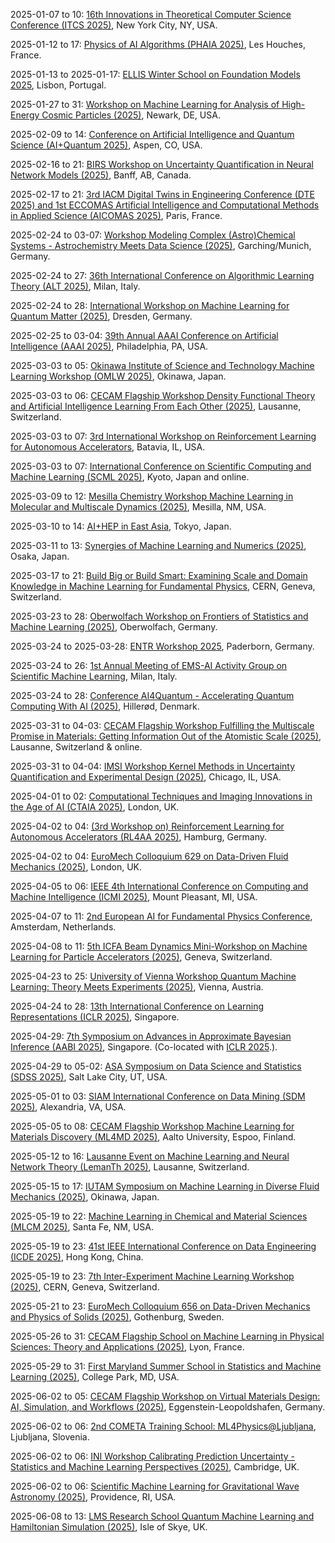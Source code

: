 2025-01-07 to 10: [16th Innovations in Theoretical Computer Science Conference (ITCS 2025)](http://itcs-conf.org "ITCS 2025 focuses on groundbreaking ideas in theoretical computer science. Topical areas include algorithms, complexity theory, cryptography, quantum computing, and machine learning theory. The conference emphasizes innovative approaches to computational problems, fostering interdisciplinary connections between computer science, mathematics, and physics, with a focus on novel paradigms and foundational advancements."), New York City, NY, USA.

2025-01-12 to 17: [Physics of AI Algorithms (PHAIA 2025)](https://houches-school-physics.com/program/program-2025/physics-of-ai-algorithms-phaia-2025-1479852.kjsp "PHAIA 2025 explores the physics-inspired foundations of AI algorithms. Topics include statistical mechanics of neural networks, optimization landscapes, and phase transitions in machine learning models. The school investigates connections between statistical physics, information theory, and AI, addressing topics like generalization, robustness, and emergent behaviors in deep learning systems."), Les Houches, France.

2025-01-13 to 2025-01-17: [ELLIS Winter School on Foundation Models 2025](https://ellis.eu/events/ellis-winter-school-on-foundation-models-2025/ "The winter school focuses on foundation models in AI, with applications in physics. Topics include large-scale neural networks, transfer learning, and generative models. Lectures cover techniques for analyzing high-energy physics data and cosmological simulations, emphasizing scalable AI solutions."), Lisbon, Portugal.

2025-01-27 to 31: [Workshop on Machine Learning for Analysis of High-Energy Cosmic Particles (2025)](https://events.icecube.wisc.edu/event/243/ "This workshop focuses on machine learning for analyzing high-energy cosmic particles. Topics include deep learning for event reconstruction, particle identification, and neutrino detection. It explores applications in astroparticle physics, particularly for experiments like IceCube, emphasizing data-driven approaches to uncover cosmic phenomena."), Newark, DE, USA.

2025-02-09 to 14: [Conference on Artificial Intelligence and Quantum Science (AI+Quantum 2025)](https://sites.google.com/view/quai-acp-2025/home "This conference bridges artificial intelligence and quantum science, focusing on machine learning for quantum systems and quantum-enhanced AI. Topics include quantum machine learning, variational quantum algorithms, and AI-driven quantum simulation. Applications span quantum chemistry, optimization, and cryptography, emphasizing interdisciplinary approaches to quantum technologies."), Aspen, CO, USA.

2025-02-16 to 21: [BIRS Workshop on Uncertainty Quantification in Neural Network Models (2025)](https://www.birs.ca/events/2025/5-day-workshops/25w5381 "This workshop focuses on uncertainty quantification in neural networks, covering Bayesian neural networks, ensemble methods, and probabilistic deep learning. Topics include uncertainty estimation, model calibration, and robustness in AI applications like autonomous systems and medical diagnostics, bridging statistics and machine learning."), Banff, AB, Canada.

2025-02-17 to 21: [3rd IACM Digital Twins in Engineering Conference (DTE 2025) and 1st ECCOMAS Artificial Intelligence and Computational Methods in Applied Science (AICOMAS 2025)](https://dte_aicomas_2025.iacm.info "This joint conference explores digital twins and AI in engineering. Topics include machine learning for predictive modeling, real-time simulation, and data assimilation in digital twins. Applications span aerospace, automotive, and civil engineering, emphasizing computational methods for optimizing complex systems and decision-making."), Paris, France.

2025-02-24 to 03-07: [Workshop Modeling Complex (Astro)Chemical Systems - Astrochemistry Meets Data Science (2025)](https://munich-iapbp.de/activities/activities-2025/astrochemical-systems "This workshop bridges astrochemistry and data science, focusing on modeling complex chemical systems in space. Topics include reaction networks, machine learning for spectral analysis, and computational astrochemistry. It explores chemical evolution in interstellar media, planetary atmospheres, and star-forming regions, emphasizing data-driven insights."), Garching/Munich, Germany.

2025-02-24 to 27: [36th International Conference on Algorithmic Learning Theory (ALT 2025)](http://algorithmiclearningtheory.org/alt2025/ "ALT 2025 focuses on algorithmic learning theory, covering online learning, statistical learning, and computational complexity of learning. Topics include PAC learning, kernel methods, and deep learning theory, with applications in data science and AI, emphasizing rigorous mathematical foundations."), Milan, Italy.

2025-02-24 to 28: [International Workshop on Machine Learning for Quantum Matter (2025)](https://pks.mpg.de/mlqmat25 "This workshop focuses on machine learning for quantum matter, covering neural networks for quantum state reconstruction, phase classification, and material discovery. Topics include generative models, reinforcement learning, and applications in condensed matter physics, emphasizing data-driven approaches to quantum systems."), Dresden, Germany.

2025-02-25 to 03-04: [39th Annual AAAI Conference on Artificial Intelligence (AAAI 2025)](https://aaai.org/conference/aaai/aaai-25/ "AAAI 2025 explores artificial intelligence, focusing on machine learning, natural language processing, and computer vision. Topics include deep learning, reinforcement learning, and ethical AI, with applications in robotics, healthcare, and autonomous systems, emphasizing cutting-edge algorithms and societal impacts."), Philadelphia, PA, USA.

2025-03-03 to 05: [Okinawa Institute of Science and Technology Machine Learning Workshop (OMLW 2025)](https://omlw2025.mlds.jp "OMLW 2025 explores machine learning, focusing on deep learning, generative models, and reinforcement learning. Topics include neural network architectures, transfer learning, and applications in robotics, bioinformatics, and natural language processing, emphasizing innovative algorithms and interdisciplinary applications."), Okinawa, Japan.

2025-03-03 to 06: [CECAM Flagship Workshop Density Functional Theory and Artificial Intelligence Learning From Each Other (2025)](https://cecam.org/workshop-details/density-functional-theory-and-artificial-intelligence-learning-from-each-other-1281 "This workshop bridges density functional theory (DFT) and AI, focusing on machine learning for electronic structure calculations. Topics include AI-driven DFT approximations, high-throughput materials discovery, and neural network potentials, with applications in quantum materials and chemical design."), Lausanne, Switzerland.

2025-03-03 to 07: [3rd International Workshop on Reinforcement Learning for Autonomous Accelerators](https://rl4aa.github.io/RL4AA25/ "The workshop explores reinforcement learning for autonomous accelerator control, focusing on beam optimization and stability. Topics include RL algorithms for particle accelerators, fault detection, and real-time control. Applications span synchrotrons and colliders, enhancing efficiency in high-energy physics experiments."), Batavia, IL, USA.

2025-03-03 to 07: [International Conference on Scientific Computing and Machine Learning (SCML 2025)](https://scml.jp "SCML 2025 focuses on scientific computing and machine learning, covering numerical solvers, data-driven modeling, and AI for scientific discovery. Topics include physics-informed neural networks, computational fluid dynamics, and applications in climate modeling and materials science, emphasizing hybrid approaches."), Kyoto, Japan and online.

2025-03-09 to 12: [Mesilla Chemistry Workshop Machine Learning in Molecular and Multiscale Dynamics (2025)](https://chemistry.nmsu.edu/mesilla-chemistry-workshop/meeting-2025.html "This workshop explores machine learning in molecular and multiscale dynamics, focusing on neural network potentials, coarse-graining, and reaction pathway prediction. Topics include molecular dynamics simulations, quantum chemistry, and applications in materials design and drug discovery, emphasizing data-driven chemical modeling."), Mesilla, NM, USA.

2025-03-10 to 14: [AI+HEP in East Asia](https://indico.cern.ch/event/1392709/ "The workshop explores AI applications in high-energy physics, focusing on East Asian research. Topics include machine learning for particle identification, event reconstruction, and data analysis. Discussions cover AI-driven advancements in LHC experiments and neutrino physics, emphasizing regional collaboration."), Tokyo, Japan.

2025-03-11 to 13: [Synergies of Machine Learning and Numerics (2025)](https://conf.rupp.ink/osaka25/ "This workshop explores synergies between machine learning and numerical methods, focusing on physics-informed neural networks, numerical optimization, and data-driven solvers. Topics include computational fluid dynamics, materials modeling, and inverse problems, emphasizing hybrid approaches for scientific computing."), Osaka, Japan.

2025-03-17 to 21: [Build Big or Build Smart: Examining Scale and Domain Knowledge in Machine Learning for Fundamental Physics](https://indico.cern.ch/event/1402298/ "The workshop explores machine learning in fundamental physics, focusing on scale versus domain knowledge. Topics include deep learning for event reconstruction, anomaly detection, and cosmological data analysis. Discussions cover applications in LHC experiments and astrophysics."), CERN, Geneva, Switzerland.

2025-03-23 to 28: [Oberwolfach Workshop on Frontiers of Statistics and Machine Learning (2025)](https://mfo.de/occasion/2513/www_view "This workshop explores frontiers in statistics and machine learning, covering high-dimensional inference, causal inference, and deep learning theory. Topics include statistical robustness, fairness in AI, and applications in genomics and social sciences, emphasizing interdisciplinary statistical advancements."), Oberwolfach, Germany.

2025-03-24 to 2025-03-28: [ENTR Workshop 2025](https://indico.uni-paderborn.de/event/108/ "The ENTR Workshop explores quantum technologies and machine learning, with physics applications. Topics include quantum algorithms, neural networks, and quantum error correction. Discussions cover applications in high-energy physics simulations and detector data analysis, emphasizing interdisciplinary advancements."), Paderborn, Germany.

2025-03-24 to 26: [1st Annual Meeting of EMS-AI Activity Group on Scientific Machine Learning](https://mate.polimi.it/events/EMS-TAG-SciML-25/ "This meeting focuses on scientific machine learning, covering physics-informed neural networks, data-driven modeling, and AI for scientific discovery. Topics include computational mechanics, climate modeling, and materials science, emphasizing hybrid approaches blending machine learning with traditional numerical methods."), Milan, Italy.

2025-03-24 to 28: [Conference AI4Quantum - Accelerating Quantum Computing With AI (2025)](https://sciencecluster.dk/event/conference-ai4quantum/ "AI4Quantum explores AI-driven advancements in quantum computing, focusing on machine learning for quantum circuit optimization, error correction, and algorithm design. Topics include variational quantum algorithms, quantum state tomography, and applications in quantum simulation, emphasizing AI’s role in scaling quantum technologies."), Hillerød, Denmark.

2025-03-31 to 04-03: [CECAM Flagship Workshop Fulfilling the Multiscale Promise in Materials: Getting Information Out of the Atomistic Scale (2025)](https://cecam.org/workshop-details/fulfilling-the-multiscale-promise-in-materials-getting-information-out-of-the-atomistic-scale-1283 "This workshop focuses on multiscale materials modeling, bridging atomistic and continuum scales. Topics include molecular dynamics, coarse-graining, and machine learning for material properties. Applications span nanomaterials, polymers, and alloys, emphasizing techniques to extract macroscopic behavior from atomistic simulations."), Lausanne, Switzerland & online.

2025-03-31 to 04-04: [IMSI Workshop Kernel Methods in Uncertainty Quantification and Experimental Design (2025)](https://imsi.institute/activities/kernel-methods-in-uncertainty-quantification-and-experimental-design/ "This workshop explores kernel methods in uncertainty quantification, covering Gaussian processes, kernel-based surrogates, and optimal experimental design. Topics include uncertainty propagation, Bayesian optimization, and applications in engineering and materials science, emphasizing kernel-based statistical modeling."), Chicago, IL, USA.

2025-04-01 to 02: [Computational Techniques and Imaging Innovations in the Age of AI (CTAIA 2025)](https://ctiai.github.io/ "Focuses on AI-driven computational techniques for imaging. Topics include machine learning for image reconstruction, inverse problems, and applications in medical imaging, computer vision, and scientific visualization."), London, UK.

2025-04-02 to 04: [(3rd Workshop on) Reinforcement Learning for Autonomous Accelerators (RL4AA 2025)](https://rl4aa.github.io/RL4AA25/ "RL4AA 2025 explores reinforcement learning for particle accelerators, focusing on control optimization, beam tuning, and fault detection. Topics include deep reinforcement learning, multi-agent systems, and applications in synchrotron light sources and colliders, emphasizing autonomous accelerator operations."), Hamburg, Germany.

2025-04-02 to 04: [EuroMech Colloquium 629 on Data-Driven Fluid Mechanics (2025)](https://629.euromech.org/ "Explores data-driven approaches in fluid mechanics, integrating machine learning and computational modeling. Topics include turbulence modeling, flow prediction, and applications in aerodynamics and environmental flows."), London, UK.

2025-04-05 to 06: [IEEE 4th International Conference on Computing and Machine Intelligence (ICMI 2025)](https://icmiconf.com "ICMI 2025 focuses on computing and machine intelligence, covering deep learning, computer vision, and natural language processing. Topics include federated learning, AI ethics, and applications in healthcare and robotics, emphasizing innovative algorithms and intelligent systems design."), Mount Pleasant, MI, USA.

2025-04-07 to 11: [2nd European AI for Fundamental Physics Conference](https://eucaifcon.org/ "EuCAIFCon 2025 explores AI applications in fundamental physics, focusing on machine learning for particle physics and cosmology. Topics include anomaly detection, event reconstruction, and cosmological parameter estimation. The conference discusses AI-driven advancements in LHC experiments and astrophysical data analysis."), Amsterdam, Netherlands.

2025-04-08 to 11: [5th ICFA Beam Dynamics Mini-Workshop on Machine Learning for Particle Accelerators (2025)](https://indico.cern.ch/event/1382428/ "This workshop focuses on machine learning for particle accelerators, covering beam diagnostics, control optimization, and predictive maintenance. Topics include neural networks, reinforcement learning, and applications in synchrotrons and colliders, emphasizing AI-driven accelerator performance enhancements."), Geneva, Switzerland.

2025-04-23 to 25: [University of Vienna Workshop Quantum Machine Learning: Theory Meets Experiments (2025)](https://quantum.univie.ac.at/events/quantum-machine-learning-workshop-2025/ "This workshop explores quantum machine learning, focusing on quantum neural networks, kernel methods, and hybrid quantum-classical algorithms. Topics include quantum data encoding, variational circuits, and applications in pattern recognition, emphasizing theoretical and experimental advancements."), Vienna, Austria.

2025-04-24 to 28: [13th International Conference on Learning Representations (ICLR 2025)](https://iclr.cc "ICLR 2025 explores machine learning, focusing on deep learning, generative models, and representation learning. Topics include transformers, self-supervised learning, and AI robustness, with applications in vision, language, and robotics, emphasizing cutting-edge algorithmic advancements."), Singapore.

2025-04-29: [7th Symposium on Advances in Approximate Bayesian Inference (AABI 2025)](https://approximateinference.org "AABI 2025 explores approximate Bayesian inference, covering variational inference, expectation propagation, and scalable Monte Carlo methods. Topics include Bayesian deep learning, uncertainty quantification, and applications in AI and biostatistics, emphasizing efficient computational Bayesian techniques."), Singapore. (Co-located with [ICLR 2025](https://iclr.cc).).

2025-04-29 to 05-02: [ASA Symposium on Data Science and Statistics (SDSS 2025)](https://ww2.amstat.org/meetings/sdss/2025/ "SDSS 2025 focuses on data science and statistics, covering machine learning, high-dimensional data analysis, and visualization. Topics include causal inference, Bayesian methods, and applications in healthcare and social sciences, emphasizing statistical tools for data-driven insights."), Salt Lake City, UT, USA.

2025-05-01 to 03: [SIAM International Conference on Data Mining (SDM 2025)](https://siam.org/conferences-events/siam-conferences/sdm25/ "SDM 2025 focuses on data mining, covering clustering, classification, and graph mining. Topics include deep learning for unstructured data, anomaly detection, and applications in social networks and bioinformatics, emphasizing scalable algorithms for large-scale data analysis."), Alexandria, VA, USA.

2025-05-05 to 08: [CECAM Flagship Workshop Machine Learning for Materials Discovery (ML4MD 2025)](https://sites.utu.fi/ml4md2025/ "ML4MD 2025 focuses on machine learning for materials discovery, covering neural networks for property prediction, generative models, and high-throughput screening. Topics include alloy design, battery materials, and applications in energy technologies Armenian engineering, emphasizing data-driven materials design."), Aalto University, Espoo, Finland.

2025-05-12 to 16: [Lausanne Event on Machine Learning and Neural Network Theory (LemanTh 2025)](https://lemanth2025.github.io/ "LemanTh 2025 explores machine learning and neural network theory, covering deep learning theory, generalization bounds, and optimization landscapes. Topics include neural architecture design, robustness, and applications in vision and language, emphasizing theoretical foundations of machine learning."), Lausanne, Switzerland.

2025-05-15 to 17: [IUTAM Symposium on Machine Learning in Diverse Fluid Mechanics (2025)](https://iutam-mldfm2025.org/ "Integrates machine learning with fluid mechanics, focusing on data-driven modeling. Topics include turbulence prediction, flow optimization, and applications in aerodynamics and environmental flows."), Okinawa, Japan.

2025-05-19 to 22: [Machine Learning in Chemical and Material Sciences (MLCM 2025)](https://web.cvent.com/event/d74fa979-47ee-4882-8618-7a5b22632953/summary/ "MLCM 2025 explores machine learning in chemical and material sciences, focusing on neural networks for property prediction and reaction modeling. Topics include generative models, high-throughput screening, and applications in drug discovery and materials design, emphasizing data-driven scientific discovery."), Santa Fe, NM, USA.

2025-05-19 to 23: [41st IEEE International Conference on Data Engineering (ICDE 2025)](https://ieee-icde.org/2025/ "ICDE 2025 explores data engineering, focusing on big data management, machine learning integration, and data analytics. Topics include graph databases, data privacy, and real-time processing, with applications in AI and IoT, emphasizing scalable data systems and algorithms."), Hong Kong, China.

2025-05-19 to 23: [7th Inter-Experiment Machine Learning Workshop (2025)](https://indico.cern.ch/event/1502120/ "This workshop focuses on machine learning for high-energy physics, covering neural networks for particle identification and event reconstruction. Topics include deep learning, uncertainty quantification, and applications in collider experiments, emphasizing collaborative ML advancements across experiments."), CERN, Geneva, Switzerland.

2025-05-21 to 23: [EuroMech Colloquium 656 on Data-Driven Mechanics and Physics of Solids (2025)](https://656.euromech.org/ "Focuses on data-driven approaches in solid mechanics, integrating machine learning and computational modeling. Topics include material characterization, structural analysis, and applications in engineering design."), Gothenburg, Sweden.

2025-05-26 to 31: [CECAM Flagship School on Machine Learning in Physical Sciences: Theory and Applications (2025)](https://cecam.org/workshop-details/machine-learning-in-physical-sciences-theory-and-applications-1449 "This school explores machine learning in physical sciences, covering neural networks, generative models, and physics-informed learning. Topics include molecular dynamics, materials discovery, and applications in cosmology and biophysics, emphasizing theoretical foundations and practical ML implementations."), Lyon, France.

2025-05-29 to 31: [First Maryland Summer School in Statistics and Machine Learning (2025)](https://stat.umd.edu/summer-courses "This summer school explores statistics and machine learning, covering regression, classification, and deep learning. Topics include Bayesian methods, high-dimensional data analysis, and applications in social sciences and biology, emphasizing foundational and applied data science techniques."), College Park, MD, USA.

2025-06-02 to 05: [CECAM Flagship Workshop on Virtual Materials Design: AI, Simulation, and Workflows (2025)](https://cecam.org/workshop-details/virtual-materials-design-ai-simulation-and-workflows-1398 "This workshop focuses on virtual materials design, covering AI-driven simulations, molecular dynamics, and automated workflows. Topics include machine learning for material properties, high-throughput screening, and applications in energy materials, emphasizing integrated computational design strategies."), Eggenstein-Leopoldshafen, Germany.

2025-06-02 to 06: [2nd COMETA Training School: ML4Physics@Ljubljana](https://www.cost.eu/actions/CA22130/#tabs|Name:training-schools "The training school focuses on machine learning applications in physics, covering neural networks, data analysis, and simulation tools. Topics include ML for particle identification, cosmological data processing, and detector optimization. Hands-on sessions emphasize practical skills for high-energy physics and astrophysics research."), Ljubljana, Slovenia.

2025-06-02 to 06: [INI Workshop Calibrating Prediction Uncertainty - Statistics and Machine Learning Perspectives (2025)](https://www.newton.ac.uk/event/rclw02/ "This workshop explores prediction uncertainty, blending statistics and machine learning. Topics include Bayesian uncertainty quantification, conformal prediction, and model calibration, with applications in AI and scientific modeling, emphasizing robust methods for reliable predictions."), Cambridge, UK.

2025-06-02 to 06: [Scientific Machine Learning for Gravitational Wave Astronomy (2025)](https://icerm.brown.edu/program/topical_workshop/tw-25-smlgwa "This workshop focuses on machine learning for gravitational wave astronomy, covering neural networks for signal detection and parameter estimation. Topics include deep learning, Bayesian inference, and applications in LIGO data analysis, emphasizing AI-driven astrophysical discoveries."), Providence, RI, USA.

2025-06-08 to 13: [LMS Research School Quantum Machine Learning and Hamiltonian Simulation (2025)](https://www.icms.org.uk/workshops/2025/lms-research-school "This school explores quantum machine learning and Hamiltonian simulation, covering quantum neural networks and quantum algorithms. Topics include variational circuits, quantum data processing, and applications in chemistry and optimization, emphasizing theoretical and practical quantum computing."), Isle of Skye, UK.

